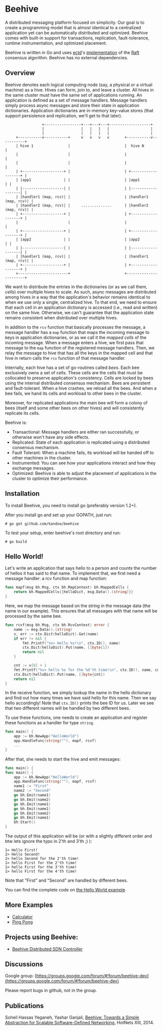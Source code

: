 # Beehive
A distributed messaging platform focused on simplicity. Our goal
is to create a programming model that is almost identical to a
centralized application yet can be automatically distributed and
optimized. Beehive comes with built-in support for transactions,
replication, fault-tolerance, runtime instrumentation, and optimized
placement.

Beehive is written in Go and uses [ectd](https://github.com/coreos/etcd)'s
[implementation](https://github.com/coreos/etcd/tree/master/raft)
of the [Raft](http://raftconsensus.github.io/) consensus algorithm.
Beehive has no external dependencies.

## Overview
Beehive denotes each logical computing node (say, a physical
or a virtual machine) as a hive. Hives can form, join to, and
leave a cluster. All hives in the same cluster must have the
same set of applications running. An application is defined as
a set of message handlers. Message handlers simply process
async messages and store their state in application dictionaries.
Application dictionaries are in-memory key-value stores (that support
persistence and replication, we'll get to that later).

```
                 +-----------------+---+---+---+-------------------+
                 |                 |   |   |   |                   |
                 |                 |   |   |   |                   |
     +-----------v-----------+     v   v   v   v       +-----------v-----------+
     | hive 1                |                         |  hive N               |
     |                       |                         |                       |
     |                       |                         |                       |
     | +-------------------+ |                         | +-------------------+ |
     | |app1               | |                         | |app1               | |
     | |-------------------| |                         | |-------------------| |
     | |handler1 (map, rcv)| |                         | |handler1 (map, rcv)| |
     | |handler2 (map, rcv)| |     ..............      | |handler2 (map, rcv)| |
     | +-------------------+ |                         | +-------------------+ |
     |                       |                         |                       |
     | +-------------------+ |                         | +-------------------+ |
     | |app2               | |                         | |app2               | |
     | |-------------------| |                         | |-------------------| |
     | |handler1 (map, rcv)| |                         | |handler1 (map, rcv)| |
     | +-------------------+ |                         | +-------------------+ |
     +-----------------------+                         +-----------------------+
```

We want to distribute the entries in the dictionaries (or
as we call them, _cells_) over multiple hives to scale. As such,
async messages are distributed among hives in a way that the
application's behavior remains identical to when we use only
a single, centralized hive. To that end, we need to ensure that
each cell in an application dictionary is accessed (i.e., read and
written) on the same hive. Otherwise, we can't guarantee that
the application state remains consistent when distributed over
multiple hives.

In addition to the `rcv` function that basically processes
the message, a message handler has a `map` function that maps
the incoming message to keys in application dictionaries,
or as we call it the _mapped cells_ of the incoming message.
When a message enters a hive, we first pass that message
to the `map` function of the registered message handlers.
Then, we relay the message to hive that has all the keys
in the mapped cell and that hive in return calls the `rcv`
function of that message handler.

Internally, each hive has a set of go-routines called _bees_.
Each bee exclusively owns a set of cells. These cells are
the cells that must be collocated to preserve application's
consistency. Cells are locked by bees using the internal
distributed consensus mechanism. Bees are persistent and
fault-tolerant. When a hive crashes, we reload all the bees.
And when a bee fails, we hand its cells and workload to other
bees in the cluster.

Moreover, for replicated applications the main bee will form
a colony of bees (itself and some other bees on other hives)
and will consistently replicate its cells.

Beehive is:

- Transactional: Message handlers are either ran successfully, or
  otherwise won't have any side effects.
- Replicated: State of each application is replicated using a
  distributed consensus mechanism.
- Fault Tolerant: When a machine fails, its workload will be
  handed off to other machines in the cluster.
- Instrumented: You can see how your applications interact and
  how they exchange messages.
- Optimized: Beehive is able to adjust the placement of
  applications in the cluster to optimize their performance.

## Installation

To install Beehive, you need to install go (preferably version 1.2+).

After you install go and set up your GOPATH, just run:

```
# go get github.com/kandoo/beehive
```

To test your setup, enter beehive's root directory and run:
```
# go build
```

## Hello World!
Let's write an application that says hello to a person
and counts the number of hellos it has said to that name.
To implement that, we first need a message handler: a rcv
function and map function:

```go
func mapf(msg bh.Msg, ctx bh.MapContext) bh.MappedCells {
	return bh.MappedCells{{helloDict, msg.Data().(string)}}
}
```

Here, we map the message based on the string in the message data
(the name in our example). This ensures that all messages
with that name will be processed by the same bee.

```go
func rcvf(msg bh.Msg, ctx bh.RcvContext) error {
	name := msg.Data().(string)
	v, err := ctx.Dict(helloDict).Get(name)
	if err != nil {
		fmt.Printf("%v> Hello %s!\n", ctx.ID(), name)
		ctx.Dict(helloDict).Put(name, []byte{1})
		return nil
	}

	cnt := v[0] + 1
	fmt.Printf("%v> hello %s for the %d'th time!\n", ctx.ID(), name, cnt)
	ctx.Dict(helloDict).Put(name, []byte{cnt})
	return nil
}
```

In the receive function, we simply lookup the name in the
hello dictionary and find out how many times we have said
hello for this name. Then we say hello accordingly!
Note that `ctx.ID()` prints the bee ID for us.
Later we see that two different names will be handled by two
different bees.

To use these functions, one needs to create an application
and register these functions as a handler for type `string`.

```go
func main() {
	app := bh.NewApp("HelloWorld")
	app.HandleFunc(string(""), mapf, rcvf)
	...
}
```

After that, she needs to start the hive and emit messages:

```go
func main() {
func main() {
	app := bh.NewApp("HelloWorld")
	app.HandleFunc(string(""), mapf, rcvf)
	name1 := "First"
	name2 := "Second"
	go bh.Emit(name1)
	go bh.Emit(name2)
	go bh.Emit(name1)
	go bh.Emit(name1)
	go bh.Emit(name2)
	go bh.Emit(name1)
	bh.Start()
}
```

The output of this application will be (or with a slightly different
order and btw lets ignore the typo in 2'th and 3'th ;) ):

```
1> Hello First!
2> Hello Second!
2> hello Second for the 2'th time!
1> hello First for the 2'th time!
1> hello First for the 3'th time!
1> hello First for the 4'th time!
```

Note that "First" and "Second" are handled by different bees.

You can find the complete code on
[the Hello World example](https://github.com/kandoo/beehive/tree/master/examples/helloworld/helloworld.go)

## More Examples
- [Calculator](https://github.com/kandoo/beehive/tree/master/examples/calc)
- [Ping Pong](https://github.com/kandoo/beehive/tree/master/examples/pingpong)

## Projects using Beehive:
- [Beehive Distributed SDN Controller](https://github.com/kandoo/beehive-netctrl)


## Discussions
Google group: [https://groups.google.com/forum/#!forum/beehive-dev](https://groups.google.com/forum/#!forum/beehive-dev)

Please report bugs in github, not in the group.

## Publications
Soheil Hassas Yeganeh, Yashar Ganjali,
[Beehive: Towards a Simple Abstraction for Scalable Software-Defined Networking](http://conferences.sigcomm.org/hotnets/2014/papers/hotnets-XIII-final17.pdf),
HotNets XIII, 2014.

